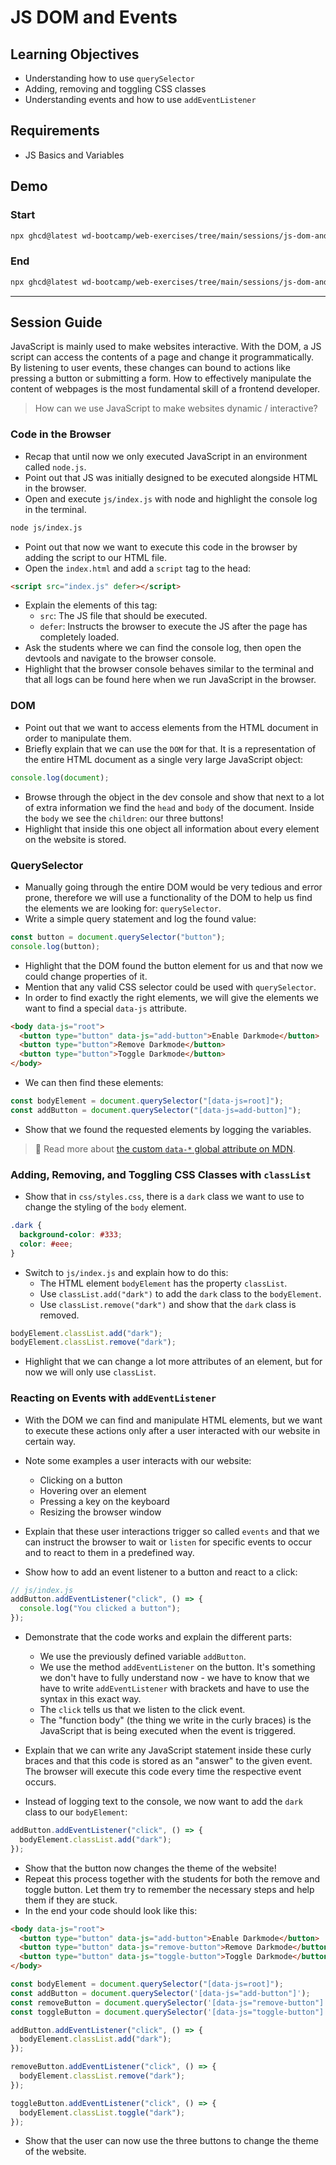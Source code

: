 # JS DOM and Events

## Learning Objectives

- Understanding how to use `querySelector`
- Adding, removing and toggling CSS classes
- Understanding events and how to use `addEventListener`

## Requirements

- JS Basics and Variables

## Demo

### Start

```bash
npx ghcd@latest wd-bootcamp/web-exercises/tree/main/sessions/js-dom-and-events/demo-start
```

### End

```bash
npx ghcd@latest wd-bootcamp/web-exercises/tree/main/sessions/js-dom-and-events/demo-end
```

---

## Session Guide

JavaScript is mainly used to make websites interactive. With the DOM, a JS script can access the contents of a page and change it programmatically. By listening to user events, these changes can bound to actions like pressing a button or submitting a form. How to effectively manipulate the content of webpages is the most fundamental skill of a frontend developer.

> How can we use JavaScript to make websites dynamic / interactive?

### Code in the Browser

- Recap that until now we only executed JavaScript in an environment called `node.js`.
- Point out that JS was initially designed to be executed alongside HTML in the browser.
- Open and execute `js/index.js` with node and highlight the console log in the terminal.

```bash
node js/index.js
```

- Point out that now we want to execute this code in the browser by adding the script to our HTML file.
- Open the `index.html` and add a `script` tag to the head:

```html
<script src="index.js" defer></script>
```

- Explain the elements of this tag:
  - `src`: The JS file that should be executed.
  - `defer`: Instructs the browser to execute the JS after the page has completely loaded.
- Ask the students where we can find the console log, then open the devtools and navigate to the browser console.
- Highlight that the browser console behaves similar to the terminal and that all logs can be found here when we run JavaScript in the browser.

### DOM

- Point out that we want to access elements from the HTML document in order to manipulate them.
- Briefly explain that we can use the `DOM` for that. It is a representation of the entire HTML document as a single very large JavaScript object:

```js
console.log(document);
```

- Browse through the object in the dev console and show that next to a lot of extra information we find the `head` and `body` of the document. Inside the `body` we see the `children`: our three buttons!
- Highlight that inside this one object all information about every element on the website is stored.

### QuerySelector

- Manually going through the entire DOM would be very tedious and error prone, therefore we will use a functionality of the DOM to help us find the elements we are looking for: `querySelector`.
- Write a simple query statement and log the found value:

```js
const button = document.querySelector("button");
console.log(button);
```

- Highlight that the DOM found the button element for us and that now we could change properties of it.
- Mention that any valid CSS selector could be used with `querySelector`.
- In order to find exactly the right elements, we will give the elements we want to find a special `data-js` attribute.

```html
<body data-js="root">
  <button type="button" data-js="add-button">Enable Darkmode</button>
  <button type="button">Remove Darkmode</button>
  <button type="button">Toggle Darkmode</button>
</body>
```

- We can then find these elements:

```js
const bodyElement = document.querySelector("[data-js=root]");
const addButton = document.querySelector("[data-js=add-button]");
```

- Show that we found the requested elements by logging the variables.

> 📙 Read more about [the custom `data-*` global attribute on MDN](https://developer.mozilla.org/en-US/docs/Web/HTML/Global_attributes/data-*).

### Adding, Removing, and Toggling CSS Classes with `classList`

- Show that in `css/styles.css`, there is a `dark` class we want to use to change the styling of the `body` element.

```css
.dark {
  background-color: #333;
  color: #eee;
}
```

- Switch to `js/index.js` and explain how to do this:
  - The HTML element `bodyElement` has the property `classList`.
  - Use `classList.add("dark")` to add the `dark` class to the `bodyElement`.
  - Use `classList.remove("dark")` and show that the `dark` class is removed.

```js
bodyElement.classList.add("dark");
bodyElement.classList.remove("dark");
```

- Highlight that we can change a lot more attributes of an element, but for now we will only use `classList`.

### Reacting on Events with `addEventListener`

- With the DOM we can find and manipulate HTML elements, but we want to execute these actions only after a user interacted with our website in certain way.
- Note some examples a user interacts with our website:
  - Clicking on a button
  - Hovering over an element
  - Pressing a key on the keyboard
  - Resizing the browser window
- Explain that these user interactions trigger so called `events` and that we can instruct the browser to wait or `listen` for specific events to occur and to react to them in a predefined way.

- Show how to add an event listener to a button and react to a click:

```js
// js/index.js
addButton.addEventListener("click", () => {
  console.log("You clicked a button");
});
```

- Demonstrate that the code works and explain the different parts:

  - We use the previously defined variable `addButton`.
  - We use the method `addEventListener` on the button. It's something we don't have to fully understand now - we have to know that we have to write `addEventListener` with brackets and have to use the syntax in this exact way.
  - The `click` tells us that we listen to the click event.
  - The "function body" (the thing we write in the curly braces) is the JavaScript that is being executed when the event is triggered.

- Explain that we can write any JavaScript statement inside these curly braces and that this code is stored as an "answer" to the given event. The browser will execute this code every time the respective event occurs.
- Instead of logging text to the console, we now want to add the `dark` class to our `bodyElement`:

```js
addButton.addEventListener("click", () => {
  bodyElement.classList.add("dark");
});
```

- Show that the button now changes the theme of the website!
- Repeat this process together with the students for both the remove and toggle button. Let them try to remember the necessary steps and help them if they are stuck.
- In the end your code should look like this:

```html
<body data-js="root">
  <button type="button" data-js="add-button">Enable Darkmode</button>
  <button type="button" data-js="remove-button">Remove Darkmode</button>
  <button type="button" data-js="toggle-button">Toggle Darkmode</button>
</body>
```

```js
const bodyElement = document.querySelector("[data-js=root]");
const addButton = document.querySelector('[data-js="add-button"]');
const removeButton = document.querySelector('[data-js="remove-button"]');
const toggleButton = document.querySelector('[data-js="toggle-button"]');

addButton.addEventListener("click", () => {
  bodyElement.classList.add("dark");
});

removeButton.addEventListener("click", () => {
  bodyElement.classList.remove("dark");
});

toggleButton.addEventListener("click", () => {
  bodyElement.classList.toggle("dark");
});
```

- Show that the user can now use the three buttons to change the theme of the website.
